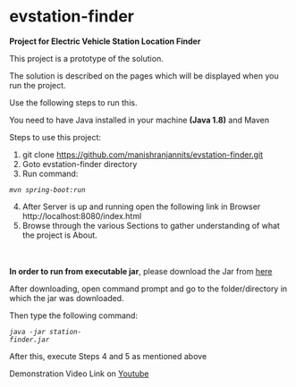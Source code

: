 # evstation-finder
<b>Project for Electric Vehicle Station Location Finder</b>
<p>This project is a prototype of the solution.</p>
<p>The solution is described on the pages which will be displayed when you run the project.</p> 
<p>Use the following steps to run this. </p>
<p>You need to have Java installed in your machine <b>(Java 1.8)</b> and Maven</p>

Steps to use this project:
1) git clone https://github.com/manishranjannits/evstation-finder.git
2) Goto evstation-finder directory
3) Run command: 
<pre style="width: 200px;"><code class="javascript"><i>mvn spring-boot:run</i></code></pre>
4) After Server is up and running open the following link in Browser
   http://localhost:8080/index.html
5) Browse through the various Sections to gather understanding of what the project is About.
<br/><br/><br/>
<p>
   <b>In order to run from executable jar</b>, please download the Jar from 
   <a href="https://drive.google.com/open?id=1E6qzfSvA4FtK-AIjZHt4pwHNfUitgXy6" target="_blank">here</a>
   
 </p>
<p>After downloading, open command prompt and go to the folder/directory in which the jar was downloaded.</p>
<p>Then type the following command:</p>
<pre style="width: 200px;"><code class="javascript"><i>java -jar station-finder.jar</i></code></pre>
<p>After this, execute Steps 4 and 5 as mentioned above</p>

Demonstration Video Link on <a href="https://youtu.be/JtALuJo80TA" target="_blank">Youtube</a>

